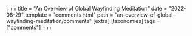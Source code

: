 +++
title = "An Overview of Global Wayfinding Meditation"
date = "2022-08-29"
template = "comments.html"
path = "an-overview-of-global-wayfinding-meditation/comments"
[extra]
[taxonomies]
tags = ["comments"]
+++

